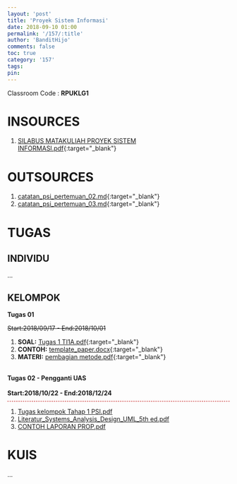 ```yaml
---
layout: 'post'
title: 'Proyek Sistem Informasi'
date: 2018-09-10 01:00
permalink: '/157/:title'
author: 'BanditHijo'
comments: false
toc: true
category: '157'
tags:
pin:
---
```


Classroom Code : **RPUKLG1**

# INSOURCES
1. [SILABUS MATAKULIAH PROYEK SISTEM INFORMASI.pdf](https://drive.google.com/open?id=1Dpk2fLMiAwJppxzd7LEmrtXh7SHsQht0){:target="_blank"}

# OUTSOURCES
1. [catatan_psi_pertemuan_02.md](https://drive.google.com/open?id=1ksKzfLQf7P4wBehW_xNvjc_2Qr7XSpsc){:target="_blank"}
2. [catatan_psi_pertemuan_03.md](https://drive.google.com/open?id=1-vwYcdG3jKgDJOCt0H0hADo4_FqKu06i){:target="_blank"}

# TUGAS

## INDIVIDU
...

## KELOMPOK

**Tugas 01**

~~Start:2018/09/17 - End:2018/10/01~~

1. **SOAL:** [Tugas 1 TI1A.pdf](https://drive.google.com/open?id=1lxnz-R1B60eGJaOPtJadOIDnSOa4jTA9){:target="_blank"}
2. **CONTOH:** [template_paper.docx](https://drive.google.com/open?id=1RCQT_meGOQs7Puza9aNT_PiaMbm5W6ah){:target="_blank"}
3. **MATERI:** [pembagian metode.pdf](https://drive.google.com/open?id=1CvjY-WaFmtwzHvdmZtykBXFA-S6IXtxS){:target="_blank"}
<br><br>

<!-- PERHATIAN -->
<div class="blockquote-red">
<span class="hot"><strong>Tugas 02 - Pengganti UAS</strong></span>
<br><br>
<strong>Start:2018/10/22 - End:2018/12/24</strong>
<br>
<div style="margin:10px 0 10px 0;border-bottom:1px dashed #C00000;"></div>
<ol>
<li><a href="https://drive.google.com/open?id=1XFRopoi1jlEZWFE-2bH_5iCtiv3qv9WK" target="_blank">Tugas kelompok Tahap 1 PSI.pdf</a></li>
<li><a href="https://drive.google.com/open?id=1O6F7bh2KZh92TC_1T6_eN8G7QVkWSNwJ" target="_blank">Literatur_Systems_Analysis_Design_UML_5th ed.pdf</a></li>
<li><a href="https://drive.google.com/open?id=15b35H5NJOkLwcs_59EVKVPFY1-FHcTcy" target="_blank">CONTOH LAPORAN PROP.pdf</a></li>
</ol>
</div>

# KUIS
...
